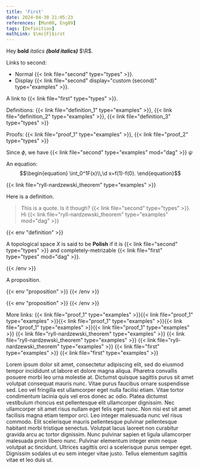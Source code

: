 ```yaml
---
title: 'First'
date: 2024-04-30 21:05:23
references: [Mun00, Eng89]
tags: [Definition]
mathLink: $\mc{F}$irst
---
```


Hey **bold** *italics* ***(bold italics)*** $\R$.

Links to second:
- Normal {{< link file="second" type="types" >}}.
- Display {{< link file="second" display="custom (second)" type="examples" >}}.

A link to {{< link file="first" type="types" >}}.

Definitions: {{< link file="definition_1" type="examples" >}}, {{< link file="definition_2" type="examples" >}}, {{< link file="definition_3" type="types" >}}

Proofs: {{< link file="proof_1" type="examples" >}}, {{< link file="proof_2" type="types" >}}

Since $\phi$, we have {{< link file="second" type="examples" mod="dag" >}} $\psi$

An equation:
$$\begin{equation}
    \int_0^1F(x)\\,\d x=f(1)-f(0).
\end{equation}$$

{{< link file="ryll-nardzewski_theorem" type="examples" >}}

Here is a definition.

> This is a quote. Is it though? {{< link file="second" type="types" >}}. Hi {{< link file="ryll-nardzewski_theorem" type="examples" mod="dag" >}}

{{< env "definition" >}}

A topological space $X$ is said to be **Polish** if it is {{< link file="second" type="types" >}} and completely-metrizable {{< link file="first" type="types" mod="dag" >}}.

{{< /env >}}

A proposition.

{{< env "proposition" >}}
{{< /env >}}

{{< env "proposition" >}}
{{< /env >}}

More links:
{{< link file="proof_1" type="examples" >}}{{< link file="proof_1" type="examples" >}}{{< link file="proof_1" type="examples" >}}{{< link file="proof_1" type="examples" >}}{{< link file="proof_1" type="examples" >}}
{{< link file="ryll-nardzewski_theorem" type="examples" >}}
{{< link file="ryll-nardzewski_theorem" type="examples" >}}
{{< link file="ryll-nardzewski_theorem" type="examples" >}}
{{< link file="first" type="examples" >}}
{{< link file="first" type="examples" >}}

Lorem ipsum dolor sit amet, consectetur adipiscing elit, sed do eiusmod tempor incididunt ut labore et dolore magna aliqua. Pharetra convallis posuere morbi leo urna molestie at. Dictumst quisque sagittis purus sit amet volutpat consequat mauris nunc. Vitae purus faucibus ornare suspendisse sed. Leo vel fringilla est ullamcorper eget nulla facilisi etiam. Vitae tortor condimentum lacinia quis vel eros donec ac odio. Platea dictumst vestibulum rhoncus est pellentesque elit ullamcorper dignissim. Nec ullamcorper sit amet risus nullam eget felis eget nunc. Non nisi est sit amet facilisis magna etiam tempor orci. Leo integer malesuada nunc vel risus commodo. Elit scelerisque mauris pellentesque pulvinar pellentesque habitant morbi tristique senectus. Volutpat lacus laoreet non curabitur gravida arcu ac tortor dignissim. Nunc pulvinar sapien et ligula ullamcorper malesuada proin libero nunc. Pulvinar elementum integer enim neque volutpat ac tincidunt. Ultrices sagittis orci a scelerisque purus semper eget. Dignissim sodales ut eu sem integer vitae justo. Tellus elementum sagittis vitae et leo duis ut.
